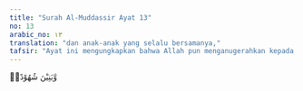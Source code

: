 ```yaml
---
title: "Surah Al-Muddassir Ayat 13"
no: 13
arabic_no: ١٣
translation: "dan anak-anak yang selalu bersamanya,"
tafsir: "Ayat ini mengungkapkan bahwa Allah pun menganugerahkan kepada hartawan dan bangsawan Quraisy ini putra yang selalu ikut serta bersamanya. Sebab dia orang kaya dan tidak memerlukan bantuan orang lain mengurus anaknya, maka anaknya tidak perlu mengembara ke negeri lain untuk mencari rezeki karena semuanya harus berdekatan dengan ayahnya sendiri. Ada pula yang mengartikan bahwa anak-anak al-Walid selalu mendampinginya apabila ia menghadiri pertemuan atau perayaan-perayaan, sehingga menimbulkan kesan akan kebesaran dan kemuliaannya. Putra-putra yang dibanggakan itu ada 7 orang (al-Walid, Khalid, 'Imarah Hisyam, 'As, Qais, dan 'Abdussyam). Tiga orang di antaranya (Khalid, Hisyam, dan 'Imarah) telah masuk Islam, memenuhi seruan Nabi Muhammad."
---
```

وَّبَنِيْنَ شُهُوْدًاۙ 